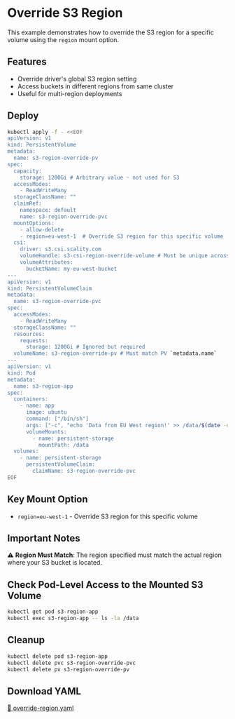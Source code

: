 # Override S3 Region

This example demonstrates how to override the S3 region for a specific volume using the `region` mount option.

## Features

- Override driver's global S3 region setting
- Access buckets in different regions from same cluster
- Useful for multi-region deployments

## Deploy

```bash
kubectl apply -f - <<EOF
apiVersion: v1
kind: PersistentVolume
metadata:
  name: s3-region-override-pv
spec:
  capacity:
    storage: 1200Gi # Arbitrary value - not used for S3
  accessModes:
    - ReadWriteMany
  storageClassName: ""
  claimRef:
    namespace: default
    name: s3-region-override-pvc
  mountOptions:
    - allow-delete
    - region=eu-west-1  # Override S3 region for this specific volume
  csi:
    driver: s3.csi.scality.com
    volumeHandle: s3-csi-region-override-volume # Must be unique across all PVs
    volumeAttributes:
      bucketName: my-eu-west-bucket
---
apiVersion: v1
kind: PersistentVolumeClaim
metadata:
  name: s3-region-override-pvc
spec:
  accessModes:
    - ReadWriteMany
  storageClassName: ""
  resources:
    requests:
      storage: 1200Gi # Ignored but required
  volumeName: s3-region-override-pv # Must match PV `metadata.name`
---
apiVersion: v1
kind: Pod
metadata:
  name: s3-region-app
spec:
  containers:
    - name: app
      image: ubuntu
      command: ["/bin/sh"]
      args: ["-c", "echo 'Data from EU West region!' >> /data/$(date -u).txt; tail -f /dev/null"]
      volumeMounts:
        - name: persistent-storage
          mountPath: /data
  volumes:
    - name: persistent-storage
      persistentVolumeClaim:
        claimName: s3-region-override-pvc
EOF
```

## Key Mount Option

- `region=eu-west-1` - Override S3 region for this specific volume

## Important Notes

⚠️ **Region Must Match**: The region specified must match the actual region where your S3 bucket is located.

## Check Pod-Level Access to the Mounted S3 Volume

```bash
kubectl get pod s3-region-app
kubectl exec s3-region-app -- ls -la /data
```

## Cleanup

```bash
kubectl delete pod s3-region-app
kubectl delete pvc s3-region-override-pvc
kubectl delete pv s3-region-override-pv
```

## Download YAML

[📁 override-region.yaml](assets/override-region.yaml)
